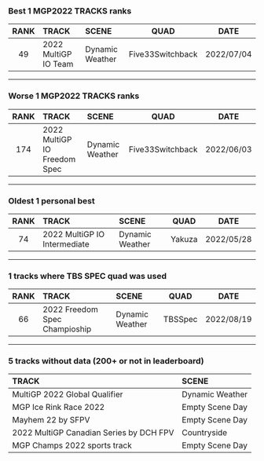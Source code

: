 ### Best 1 MGP2022 TRACKS ranks
|RANK|TRACK|SCENE|QUAD|DATE|
|:---:|:---|:---|:---:|:---:|
|49|2022 MultiGP IO Team|Dynamic Weather|Five33Switchback|2022/07/04|
---
### Worse 1 MGP2022 TRACKS ranks
|RANK|TRACK|SCENE|QUAD|DATE|
|:---:|:---|:---|:---:|:---:|
|174|2022 MultiGP IO Freedom Spec|Dynamic Weather|Five33Switchback|2022/06/03|
---
### Oldest 1 personal best
|RANK|TRACK|SCENE|QUAD|DATE|
|:---:|:---|:---|:---:|:---:|
|74|2022 MultiGP IO Intermediate|Dynamic Weather|Yakuza|2022/05/28|
---
### 1 tracks where TBS SPEC quad was used
|RANK|TRACK|SCENE|QUAD|DATE|
|:---:|:---|:---|:---:|:---:|
|66|2022 Freedom Spec Champioship|Dynamic Weather|TBSSpec|2022/08/19|
---
### 5 tracks without data (200+ or not in leaderboard)
|TRACK|SCENE|
|:---|:---|
|MultiGP 2022 Global Qualifier|Dynamic Weather|
|MGP Ice Rink Race 2022|Empty Scene Day|
|Mayhem 22 by SFPV|Empty Scene Day|
|2022 MultiGP Canadian Series by DCH FPV|Countryside|
|MGP Champs 2022 sports track|Empty Scene Day|

